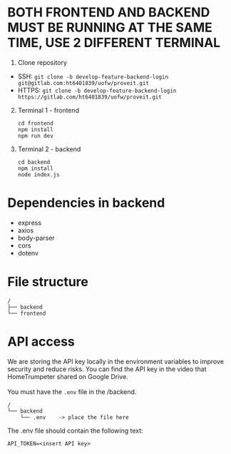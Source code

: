 # BOTH FRONTEND AND BACKEND MUST BE RUNNING AT THE SAME TIME, USE 2 DIFFERENT TERMINAL

1.  Clone repository

- SSH: `git clone -b develop-feature-backend-login git@gitlab.com:ht6401839/uofw/proveit.git`
- HTTPS: `git clone -b develop-feature-backend-login https://gitlab.com/ht6401839/uofw/proveit.git`

2.  Terminal 1 - frontend
    ```
    cd frontend
    npm install
    npm run dev
    ```

3.  Terminal 2 - backend
    ```
    cd backend
    npm install
    node index.js
    ```

# Dependencies in backend
- express
- axios
- body-parser
- cors
- dotenv

# File structure

```
/
├── backend
└── frontend
```

# API access

We are storing the API key locally in the environment variables to improve security and reduce risks.
You can find the API key in the video that HomeTrumpeter shared on Google Drive.\
\
You must have the `.env` file in the /backend.

```
/
└── backend
    └── .env    -> place the file here
```

The .env file should contain the following text:

```
API_TOKEN=<insert API key>
```
